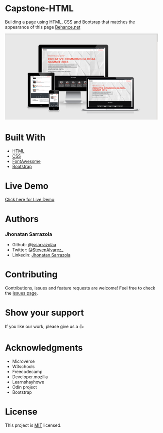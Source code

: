 # Capstone-HTML

Building a page using HTML, CSS and Bootsrap that matches the appearance of this page [Behance.net](https://www.behance.net/gallery/29845175/CC-Global-Summit-2015)

<p align="center">
  <img src="./img/screenshot.png" width="850" title="Screenshot">
</p>

# Built With

- [HTML](https://developer.mozilla.org/en-US/docs/Web/HTML)
- [CSS](https://www.w3schools.com/css/)
- [FontAwesome](https://fontawesome.com/)
- [Bootstrap](https://getbootstrap.com/)


# Live Demo

[Click here for Live Demo](https://jssarrazolaa.github.io/Capstone-HTML/)

# Authors

### Jhonatan Sarrazola

- Github: [@jssarrazolaa](https://github.com/jssarrazolaa)
- Twitter: [@StevenAlvarez_](https://twitter.com/StevenAlvarez_)
- Linkedin: [Jhonatan Sarrazola](https://www.linkedin.com/in/jhonatan-sarrazola-6a46a01a5/)

# Contributing

Contributions, issues and feature requests are welcome!
Feel free to check the [issues page](https://github.com/jssarrazolaa/Capstone-HTML/issues).

# Show your support

If you like our work, please give us a :+1:

# Acknowledgments

- Microverse
- W3schools
- Freecodecamp
- Developer.mozilla
- Learnshayhowe
- Odin project
- Bootstrap

# License

This project is [MIT](https://opensource.org/licenses/MIT) licensed.
